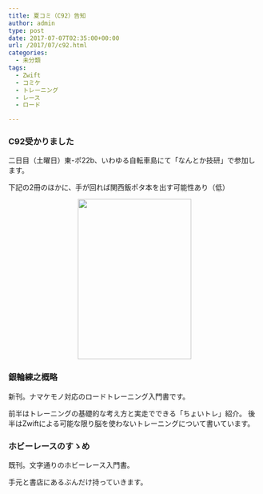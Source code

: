 ```yaml
---
title: 夏コミ（C92）告知
author: admin
type: post
date: 2017-07-07T02:35:00+00:00
url: /2017/07/c92.html
categories:
  - 未分類
tags:
  - Zwift
  - コミケ
  - トレーニング
  - レース
  - ロード

---
```

<div class="separator" style="clear: both; text-align: center;">

</div>



### C92受かりました

二日目（土曜日）東-ポ22b、いわゆる自転車島にて「なんとか技研」で参加します。

下記の2冊のほかに、手が回れば関西飯ポタ本を出す可能性あり（低）


<div class="separator" style="clear: both; text-align: center;">
<img border="0" data-original-height="1600" data-original-width="1140" height="320" src="https://blog.gensobunya.net/wp-content/uploads/2017/07/DD47GDkVoAEOn4e_orig.jpg" width="227" />
</div>
<div style="float:none;">
<h3>銀輪練之概略</h3>
新刊。ナマケモノ対応のロードトレーニング入門書です。

前半はトレーニングの基礎的な考え方と実走でできる「ちょいトレ」紹介。
後半はZwiftによる可能な限り脳を使わないトレーニングについて書いています。
</div>

<div class="separator" style="clear: both; text-align: center;">

</div>
<div style="float:none;">
<h3>ホビーレースのすゝめ</h3>
既刊。文字通りのホビーレース入門書。

手元と書店にあるぶんだけ持っていきます。
</div>